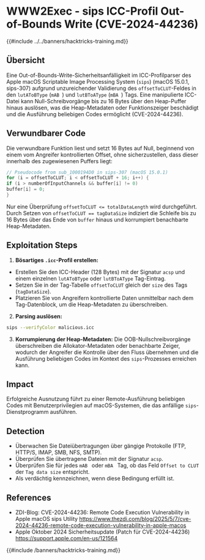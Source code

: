 # WWW2Exec - sips ICC-Profil Out-of-Bounds Write (CVE-2024-44236)

{{#include ../../banners/hacktricks-training.md}}

## Übersicht

Eine Out-of-Bounds-Write-Sicherheitsanfälligkeit im ICC-Profilparser des Apple macOS Scriptable Image Processing System (`sips`) (macOS 15.0.1, sips-307) aufgrund unzureichender Validierung des `offsetToCLUT`-Feldes in den `lutAToBType` (`mAB `) und `lutBToAType` (`mBA `) Tags. Eine manipulierte ICC-Datei kann Null-Schreibvorgänge bis zu 16 Bytes über den Heap-Puffer hinaus auslösen, was die Heap-Metadaten oder Funktionszeiger beschädigt und die Ausführung beliebigen Codes ermöglicht (CVE-2024-44236).

## Verwundbarer Code

Die verwundbare Funktion liest und setzt 16 Bytes auf Null, beginnend von einem vom Angreifer kontrollierten Offset, ohne sicherzustellen, dass dieser innerhalb des zugewiesenen Puffers liegt:
```c
// Pseudocode from sub_1000194D0 in sips-307 (macOS 15.0.1)
for (i = offsetToCLUT; i < offsetToCLUT + 16; i++) {
if (i > numberOfInputChannels && buffer[i] != 0)
buffer[i] = 0;
}
```
Nur eine Überprüfung `offsetToCLUT <= totalDataLength` wird durchgeführt. Durch Setzen von `offsetToCLUT == tagDataSize` indiziert die Schleife bis zu 16 Bytes über das Ende von `buffer` hinaus und korrumpiert benachbarte Heap-Metadaten.

## Exploitation Steps

1. **Bösartiges `.icc`-Profil erstellen:**
- Erstellen Sie den ICC-Header (128 Bytes) mit der Signatur `acsp` und einem einzelnen `lutAToBType` oder `lutBToAType` Tag-Eintrag.
- Setzen Sie in der Tag-Tabelle `offsetToCLUT` gleich der `size` des Tags (`tagDataSize`).
- Platzieren Sie von Angreifern kontrollierte Daten unmittelbar nach dem Tag-Datenblock, um die Heap-Metadaten zu überschreiben.
2. **Parsing auslösen:**

```bash
sips --verifyColor malicious.icc
```

3. **Korrumpierung der Heap-Metadaten:** Die OOB-Nullschreibvorgänge überschreiben die Allokator-Metadaten oder benachbarte Zeiger, wodurch der Angreifer die Kontrolle über den Fluss übernehmen und die Ausführung beliebigen Codes im Kontext des `sips`-Prozesses erreichen kann.

## Impact

Erfolgreiche Ausnutzung führt zu einer Remote-Ausführung beliebigen Codes mit Benutzerprivilegien auf macOS-Systemen, die das anfällige `sips`-Dienstprogramm ausführen.

## Detection

- Überwachen Sie Dateiübertragungen über gängige Protokolle (FTP, HTTP/S, IMAP, SMB, NFS, SMTP).
- Überprüfen Sie übertragene Dateien mit der Signatur `acsp`.
- Überprüfen Sie für jedes `mAB ` oder `mBA ` Tag, ob das Feld `Offset to CLUT` der `Tag data size` entspricht.
- Als verdächtig kennzeichnen, wenn diese Bedingung erfüllt ist.

## References

- ZDI-Blog: CVE-2024-44236: Remote Code Execution Vulnerability in Apple macOS sips Utility
https://www.thezdi.com/blog/2025/5/7/cve-2024-44236-remote-code-execution-vulnerability-in-apple-macos
- Apple Oktober 2024 Sicherheitsupdate (Patch für CVE-2024-44236)
https://support.apple.com/en-us/121564

{{#include /banners/hacktricks-training.md}}
